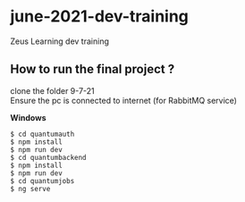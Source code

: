 # june-2021-dev-training
Zeus Learning dev training



## How to run the final project ?

clone the folder 9-7-21 <br/>
Ensure the pc is connected to internet (for RabbitMQ service)

**Windows**<br />
```
$ cd quantumauth
$ npm install
$ npm run dev
$ cd quantumbackend
$ npm install
$ npm run dev
$ cd quantumjobs
$ ng serve
```
